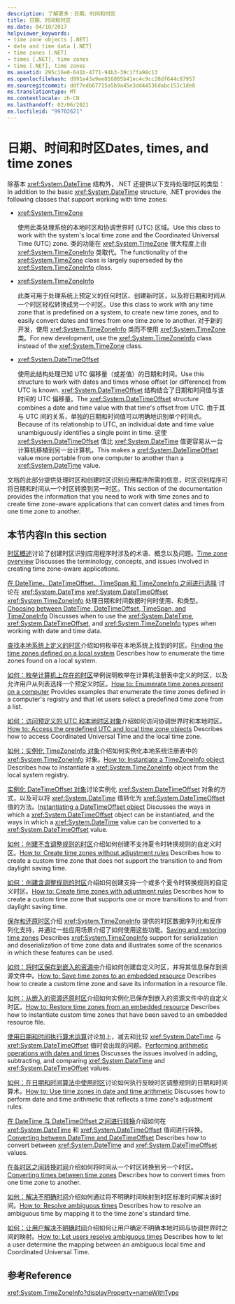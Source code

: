 ```yaml
---
description: 了解更多：日期、时间和时区
title: 日期、时间和时区
ms.date: 04/10/2017
helpviewer_keywords:
- time zone objects [.NET]
- date and time data [.NET]
- time zones [.NET]
- times [.NET], time zones
- time [.NET], time zones
ms.assetid: 295c16e0-641b-4771-94b3-39c1ffa98c13
ms.openlocfilehash: d991e43a9ee816885b41ec4c9cc28df644c87957
ms.sourcegitcommit: ddf7edb67715a5b9a45e3dd44536dabc153c1de0
ms.translationtype: MT
ms.contentlocale: zh-CN
ms.lasthandoff: 02/06/2021
ms.locfileid: "99702621"
---
```

# <a name="dates-times-and-time-zones"></a><span data-ttu-id="9d98d-103">日期、时间和时区</span><span class="sxs-lookup"><span data-stu-id="9d98d-103">Dates, times, and time zones</span></span>

<span data-ttu-id="9d98d-104">除基本 <xref:System.DateTime> 结构外，.NET 还提供以下支持处理时区的类型：</span><span class="sxs-lookup"><span data-stu-id="9d98d-104">In addition to the basic <xref:System.DateTime> structure, .NET provides the following classes that support working with time zones:</span></span>

* <xref:System.TimeZone>

  <span data-ttu-id="9d98d-105">使用此类处理系统的本地时区和协调世界时 (UTC) 区域。</span><span class="sxs-lookup"><span data-stu-id="9d98d-105">Use this class to work with the system's local time zone and the Coordinated Universal Time (UTC) zone.</span></span> <span data-ttu-id="9d98d-106">类的功能在 <xref:System.TimeZone> 很大程度上由 <xref:System.TimeZoneInfo> 类取代。</span><span class="sxs-lookup"><span data-stu-id="9d98d-106">The functionality of the <xref:System.TimeZone> class is largely superseded by the <xref:System.TimeZoneInfo> class.</span></span>

* <xref:System.TimeZoneInfo>

  <span data-ttu-id="9d98d-107">此类可用于处理系统上预定义的任何时区、创建新时区，以及将日期和时间从一个时区轻松转换成另一个时区。</span><span class="sxs-lookup"><span data-stu-id="9d98d-107">Use this class to work with any time zone that is predefined on a system, to create new time zones, and to easily convert dates and times from one time zone to another.</span></span> <span data-ttu-id="9d98d-108">对于新的开发，使用 <xref:System.TimeZoneInfo> 类而不使用 <xref:System.TimeZone> 类。</span><span class="sxs-lookup"><span data-stu-id="9d98d-108">For new development, use the <xref:System.TimeZoneInfo> class instead of the <xref:System.TimeZone> class.</span></span>

* <xref:System.DateTimeOffset>

  <span data-ttu-id="9d98d-109">使用此结构处理已知 UTC 偏移量（或差值）的日期和时间。</span><span class="sxs-lookup"><span data-stu-id="9d98d-109">Use this structure to work with dates and times whose offset (or difference) from UTC is known.</span></span> <span data-ttu-id="9d98d-110"><xref:System.DateTimeOffset> 结构结合了日期和时间值与该时间的 UTC 偏移量。</span><span class="sxs-lookup"><span data-stu-id="9d98d-110">The <xref:System.DateTimeOffset> structure combines a date and time value with that time's offset from UTC.</span></span> <span data-ttu-id="9d98d-111">由于其与 UTC 间的关系，单独的日期和时间值可以明确地识别单个时间点。</span><span class="sxs-lookup"><span data-stu-id="9d98d-111">Because of its relationship to UTC, an individual date and time value unambiguously identifies a single point in time.</span></span> <span data-ttu-id="9d98d-112">这使 <xref:System.DateTimeOffset> 值比 <xref:System.DateTime> 值更容易从一台计算机移植到另一台计算机。</span><span class="sxs-lookup"><span data-stu-id="9d98d-112">This makes a <xref:System.DateTimeOffset> value more portable from one computer to another than a <xref:System.DateTime> value.</span></span>

<span data-ttu-id="9d98d-113">文档的此部分提供处理时区和创建时区识别应用程序所需的信息，时区识别程序可将日期和时间从一个时区转换到另一时区。</span><span class="sxs-lookup"><span data-stu-id="9d98d-113">This section of the documentation provides the information that you need to work with time zones and to create time zone-aware applications that can convert dates and times from one time zone to another.</span></span>

## <a name="in-this-section"></a><span data-ttu-id="9d98d-114">本节内容</span><span class="sxs-lookup"><span data-stu-id="9d98d-114">In this section</span></span>

<span data-ttu-id="9d98d-115">[时区概述](time-zone-overview.md)讨论了创建时区识别应用程序时涉及的术语、概念以及问题。</span><span class="sxs-lookup"><span data-stu-id="9d98d-115">[Time zone overview](time-zone-overview.md) Discusses the terminology, concepts, and issues involved in creating time zone-aware applications.</span></span>

<span data-ttu-id="9d98d-116">[在 DateTime、DateTimeOffset、TimeSpan 和 TimeZoneInfo 之间进行选择](choosing-between-datetime.md) 讨论在 <xref:System.DateTime> <xref:System.DateTimeOffset> <xref:System.TimeZoneInfo> 处理日期和时间数据时何时使用、和类型。</span><span class="sxs-lookup"><span data-stu-id="9d98d-116">[Choosing between DateTime, DateTimeOffset, TimeSpan, and TimeZoneInfo](choosing-between-datetime.md) Discusses when to use the <xref:System.DateTime>, <xref:System.DateTimeOffset>, and <xref:System.TimeZoneInfo> types when working with date and time data.</span></span>

<span data-ttu-id="9d98d-117">[查找本地系统上定义的时区](finding-the-time-zones-on-local-system.md)介绍如何枚举在本地系统上找到的时区。</span><span class="sxs-lookup"><span data-stu-id="9d98d-117">[Finding the time zones defined on a local system](finding-the-time-zones-on-local-system.md) Describes how to enumerate the time zones found on a local system.</span></span>

<span data-ttu-id="9d98d-118">[如何：枚举计算机上存在的时区](enumerate-time-zones.md)举例说明枚举在计算机注册表中定义的时区，以及允许用户从列表选择一个预定义时区。</span><span class="sxs-lookup"><span data-stu-id="9d98d-118">[How to: Enumerate time zones present on a computer](enumerate-time-zones.md) Provides examples that enumerate the time zones defined in a computer's registry and that let users select a predefined time zone from a list.</span></span>

<span data-ttu-id="9d98d-119">[如何：访问预定义的 UTC 和本地时区对象](access-utc-and-local.md)介绍如何访问协调世界时和本地时区。</span><span class="sxs-lookup"><span data-stu-id="9d98d-119">[How to: Access the predefined UTC and local time zone objects](access-utc-and-local.md) Describes how to access Coordinated Universal Time and the local time zone.</span></span>

<span data-ttu-id="9d98d-120">[如何：实例化 TimeZoneInfo 对象](instantiate-time-zone-info.md)介绍如何实例化本地系统注册表中的 <xref:System.TimeZoneInfo> 对象。</span><span class="sxs-lookup"><span data-stu-id="9d98d-120">[How to: Instantiate a TimeZoneInfo object](instantiate-time-zone-info.md) Describes how to instantiate a <xref:System.TimeZoneInfo> object from the local system registry.</span></span>

<span data-ttu-id="9d98d-121">[实例化 DateTimeOffset 对象](instantiating-a-datetimeoffset-object.md)讨论实例化 <xref:System.DateTimeOffset> 对象的方式，以及可以将 <xref:System.DateTime> 值转化为 <xref:System.DateTimeOffset> 值的方法。</span><span class="sxs-lookup"><span data-stu-id="9d98d-121">[Instantiating a DateTimeOffset object](instantiating-a-datetimeoffset-object.md) Discusses the ways in which a <xref:System.DateTimeOffset> object can be instantiated, and the ways in which a <xref:System.DateTime> value can be converted to a <xref:System.DateTimeOffset> value.</span></span>

<span data-ttu-id="9d98d-122">[如何：创建不含调整规则的时区](create-time-zones-without-adjustment-rules.md)介绍如何创建不支持夏令时转换规则的自定义时区。</span><span class="sxs-lookup"><span data-stu-id="9d98d-122">[How to: Create time zones without adjustment rules](create-time-zones-without-adjustment-rules.md) Describes how to create a custom time zone that does not support the transition to and from daylight saving time.</span></span>

<span data-ttu-id="9d98d-123">[如何：创建含调整规则的时区](create-time-zones-with-adjustment-rules.md)介绍如何创建支持一个或多个夏令时转换规则的自定义时区。</span><span class="sxs-lookup"><span data-stu-id="9d98d-123">[How to: Create time zones with adjustment rules](create-time-zones-with-adjustment-rules.md) Describes how to create a custom time zone that supports one or more transitions to and from daylight saving time.</span></span>

<span data-ttu-id="9d98d-124">[保存和还原时区](saving-and-restoring-time-zones.md)介绍 <xref:System.TimeZoneInfo> 提供的时区数据序列化和反序列化支持，并通过一些应用场景介绍了如何使用这些功能。</span><span class="sxs-lookup"><span data-stu-id="9d98d-124">[Saving and restoring time zones](saving-and-restoring-time-zones.md) Describes <xref:System.TimeZoneInfo> support for serialization and deserialization of time zone data and illustrates some of the scenarios in which these features can be used.</span></span>

<span data-ttu-id="9d98d-125">[如何：将时区保存到嵌入的资源中](save-time-zones-to-an-embedded-resource.md)介绍如何创建自定义时区，并将其信息保存到资源文件中。</span><span class="sxs-lookup"><span data-stu-id="9d98d-125">[How to: Save time zones to an embedded resource](save-time-zones-to-an-embedded-resource.md) Describes how to create a custom time zone and save its information in a resource file.</span></span>

<span data-ttu-id="9d98d-126">[如何：从嵌入的资源还原时区](restore-time-zones-from-an-embedded-resource.md)介绍如何实例化已保存到嵌入的资源文件中的自定义时区。</span><span class="sxs-lookup"><span data-stu-id="9d98d-126">[How to: Restore time zones from an embedded resource](restore-time-zones-from-an-embedded-resource.md) Describes how to instantiate custom time zones that have been saved to an embedded resource file.</span></span>

<span data-ttu-id="9d98d-127">[使用日期和时间执行算术运算](performing-arithmetic-operations.md)讨论加上，减去和比较 <xref:System.DateTime> 与 <xref:System.DateTimeOffset> 值时会出现的问题。</span><span class="sxs-lookup"><span data-stu-id="9d98d-127">[Performing arithmetic operations with dates and times](performing-arithmetic-operations.md) Discusses the issues involved in adding, subtracting, and comparing <xref:System.DateTime> and <xref:System.DateTimeOffset> values.</span></span>

<span data-ttu-id="9d98d-128">[如何：在日期和时间算法中使用时区](use-time-zones-in-arithmetic.md)讨论如何执行反映时区调整规则的日期和时间算术。</span><span class="sxs-lookup"><span data-stu-id="9d98d-128">[How to: Use time zones in date and time arithmetic](use-time-zones-in-arithmetic.md) Discusses how to perform date and time arithmetic that reflects a time zone's adjustment rules.</span></span>

<span data-ttu-id="9d98d-129">[在 DateTime 与 DateTimeOffset 之间进行转换](converting-between-datetime-and-offset.md)介绍如何在 <xref:System.DateTime> 和 <xref:System.DateTimeOffset> 值间进行转换。</span><span class="sxs-lookup"><span data-stu-id="9d98d-129">[Converting between DateTime and DateTimeOffset](converting-between-datetime-and-offset.md) Describes how to convert between <xref:System.DateTime> and <xref:System.DateTimeOffset> values.</span></span>

<span data-ttu-id="9d98d-130">[在各时区之间转换时间](converting-between-time-zones.md)介绍如何将时间从一个时区转换到另一个时区。</span><span class="sxs-lookup"><span data-stu-id="9d98d-130">[Converting times between time zones](converting-between-time-zones.md) Describes how to convert times from one time zone to another.</span></span>

<span data-ttu-id="9d98d-131">[如何：解决不明确时间](resolve-ambiguous-times.md)介绍如何通过将不明确时间映射到时区标准时间解决该时间。</span><span class="sxs-lookup"><span data-stu-id="9d98d-131">[How to: Resolve ambiguous times](resolve-ambiguous-times.md) Describes how to resolve an ambiguous time by mapping it to the time zone's standard time.</span></span>

<span data-ttu-id="9d98d-132">[如何：让用户解决不明确时间](let-users-resolve-ambiguous-times.md)介绍如何让用户确定不明确本地时间与协调世界时之间的映射。</span><span class="sxs-lookup"><span data-stu-id="9d98d-132">[How to: Let users resolve ambiguous times](let-users-resolve-ambiguous-times.md) Describes how to let a user determine the mapping between an ambiguous local time and Coordinated Universal Time.</span></span>

## <a name="reference"></a><span data-ttu-id="9d98d-133">参考</span><span class="sxs-lookup"><span data-stu-id="9d98d-133">Reference</span></span>

<xref:System.TimeZoneInfo?displayProperty=nameWithType>
